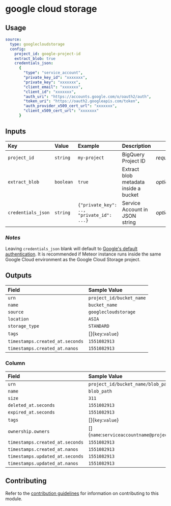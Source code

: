 # google cloud storage

## Usage

```yaml
source:
  type: googlecloudstorage
  config:
    project_id: google-project-id
    extract_blob: true
    credentials_json:
      {
        "type": "service_account",
        "private_key_id": "xxxxxxx",
        "private_key": "xxxxxxx",
        "client_email": "xxxxxxx",
        "client_id": "xxxxxxx",
        "auth_uri": "https://accounts.google.com/o/oauth2/auth",
        "token_uri": "https://oauth2.googleapis.com/token",
        "auth_provider_x509_cert_url": "xxxxxxx",
        "client_x509_cert_url": "xxxxxxx"
      }
```

## Inputs

| Key | Value | Example | Description |    |
| :-- | :---- | :------ | :---------- | :- |
| `project_id` | `string` | `my-project` | BigQuery Project ID | *required* |
| `extract_blob` | `boolean` | `true` | Extract blob metadata inside a bucket | *optional* |
| `credentials_json` | `string` | `{"private_key": .., "private_id": ...}` | Service Account in JSON string | *optional* |

### *Notes*

Leaving `credentials_json` blank will default to [Google's default authentication](https://cloud.google.com/docs/authentication/production#automatically). It is recommended if Meteor instance runs inside the same Google Cloud environment as the Google Cloud Storage project.

## Outputs

| Field | Sample Value |
| :---- | :---- |
| `urn` | `project_id/bucket_name` |
| `name` | `bucket_name` |
| `source` | `googlecloudstorage` |
| `location` | `ASIA` |
| `storage_type` | `STANDARD` |
| `tags` | []{`key`:`value`} |
| `timestamps.created_at.seconds` | `1551082913` |
| `timestamps.created_at.nanos` | `1551082913` |

### Column

| Field | Sample Value |
| :---- | :---- |
| `urn` | `project_id/bucket_name/blob_path` |
| `name` | `blob_path` |
| `size` | `311` |
| `deleted_at.seconds` | `1551082913` |
| `expired_at.seconds` | `1551082913` |
| `tags` | []{`key`:`value`} |
| `ownership.owners` | []{`name`:`serviceaccountname@project.gserviceaccount.com`} |
| `timestamps.created_at.seconds` | `1551082913` |
| `timestamps.created_at.nanos` | `1551082913` |
| `timestamps.updated_at.seconds` | `1551082913` |
| `timestamps.updated_at.nanos` | `1551082913` |

## Contributing

Refer to the [contribution guidelines](../../../docs/contribute/guide.md#adding-a-new-extractor) for information on contributing to this module.

